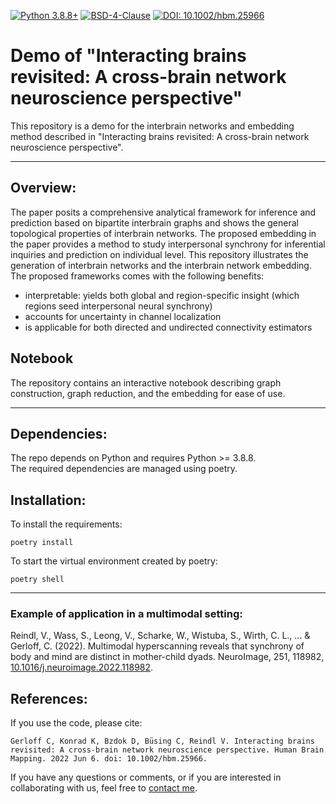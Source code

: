 [![Python 3.8.8+](https://img.shields.io/badge/python-3.8.8+-blue.svg)](https://www.python.org/downloads/)
[![BSD-4-Clause](https://img.shields.io/github/license/ChristianGerloff/interbrain-network-embedding)](https://img.shields.io/github/license/ChristianGerloff/interbrain-network-embedding)
[![DOI: 10.1002/hbm.25966](https://img.shields.io/badge/DOI-10.1002%2Fhbm.25966-blue)](https://doi.org/10.1002/hbm.25966)

# Demo of "Interacting brains revisited: A cross-brain network neuroscience perspective"

This repository is a demo for the interbrain networks and embedding method described in "Interacting brains revisited: A cross-brain network neuroscience perspective".

---


## <a id='overview'></a> Overview:

  The paper posits a comprehensive analytical framework for inference and prediction based on bipartite interbrain graphs and shows the general topological properties of interbrain networks. The proposed embedding in the paper provides a method to study interpersonal synchrony for inferential inquiries and prediction on individual level. This repository illustrates the generation of interbrain networks and the interbrain network embedding. The proposed frameworks comes with the following benefits:

*   interpretable: yields both global and region-specific insight (which regions seed  interpersonal neural synchrony)
*   accounts for uncertainty in channel localization
*   is applicable for both directed and undirected connectivity estimators

## Notebook

The repository contains an interactive notebook describing graph construction, graph reduction, and the embedding for ease of use.

---

## <a id='dependencies'></a> Dependencies:

The repo depends on Python and requires Python >= 3.8.8. <br>
The required dependencies are managed using poetry. <br>

## <a id='installation'></a> Installation:
To install the requirements:

```
poetry install
```

To start the virtual environment created by poetry:

```
poetry shell
```

---

### <a id='example'></a> Example of application in a multimodal setting:
Reindl, V., Wass, S., Leong, V., Scharke, W., Wistuba, S., Wirth, C. L., ... & Gerloff, C. (2022). Multimodal hyperscanning reveals that synchrony of body and mind are distinct in mother-child dyads. NeuroImage, 251, 118982, [10.1016/j.neuroimage.2022.118982](https://doi.org/10.1016/j.neuroimage.2022.118982).
## <a id='references'></a>References:

If you use the code, please cite:

```
Gerloff C, Konrad K, Bzdok D, Büsing C, Reindl V. Interacting brains revisited: A cross-brain network neuroscience perspective. Human Brain Mapping. 2022 Jun 6. doi: 10.1002/hbm.25966.
```


If you have any questions or comments, or if you are interested in collaborating with us, feel free to [contact me](mailto:christian.gerloff@rwth-aachen.de).